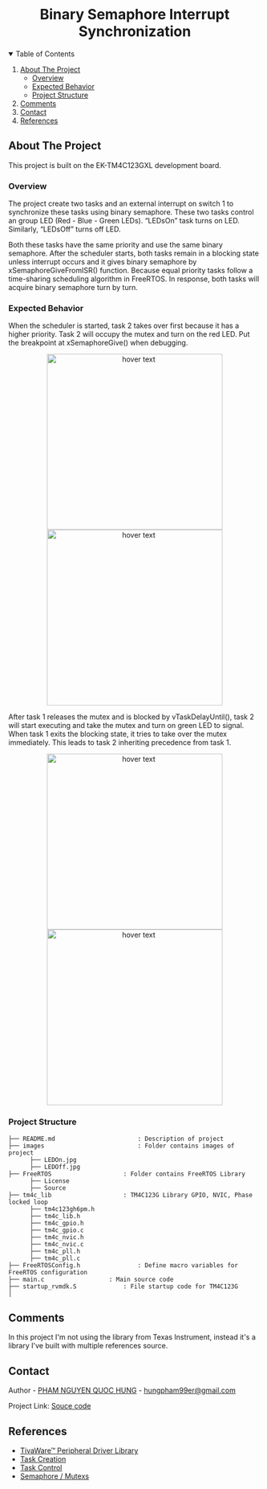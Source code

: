 <!-- PROJECT LOGO -->
<br />
<p align="center">
  <h1 align="center">Binary Semaphore Interrupt Synchronization</h1>
  
  

<!-- TABLE OF CONTENTS -->
<details open="open">
  <summary>Table of Contents</summary>
  <ol>
    <li>
      <a href="#about-the-project">About The Project</a>
      <ul>
        <li><a href="#overview">Overview</a></li>
		<li><a href="#expected-behavior">Expected Behavior</a></li>
		<li><a href="#project-structure">Project Structure</a></li>
      </ul>
    </li>
	<li><a href="#comments">Comments</a></li>
    <li><a href="#contact">Contact</a></li>
    <li><a href="#references">References</a></li>
  </ol>
</details>



<!-- ABOUT THE PROJECT -->
## About The Project

This project is built on the EK-TM4C123GXL development board.

### Overview

The project create two tasks and an external interrupt on switch 1 to synchronize these tasks using binary semaphore. These two tasks control an group LED (Red - Blue - Green LEDs). “LEDsOn” task turns on LED. Similarly, “LEDsOff” turns off LED.<br>

Both these tasks have the same priority and use the same binary semaphore. After the scheduler starts, both tasks remain in a blocking state unless interrupt occurs and it gives binary semaphore by xSemaphoreGiveFromISR() function. Because equal priority tasks follow a time-sharing scheduling algorithm in FreeRTOS. In response, both tasks will acquire binary semaphore turn by turn.<br>

### Expected Behavior
<p>
When the scheduler is started, task 2 takes over first because it has a higher priority. Task 2 will occupy the mutex and turn on the red LED. Put the breakpoint at xSemaphoreGive() when debugging. 
<p align="center">
  <img src="images/RedLED.png" width="350" title="hover text">
  <img src="images/BreakpointTaskDown.png" width="350" title="hover text">
</p>
After task 1 releases the mutex and is blocked by vTaskDelayUntil(), task 2 will start executing and take the mutex and turn on green LED to signal. When task 1 exits the blocking state, it tries to take over the mutex immediately. This leads to task 2 inheriting precedence from task 1.
<p align="center">
  <img src="images/GreenLED.png" width="350" title="hover text">
  <img src="images/BreakpointTaskUp.png" width="350" title="hover text">
</p>

### Project Structure

```
├── README.md              			: Description of project
├── images              			: Folder contains images of project
      ├── LEDOn.jpg
      ├── LEDOff.jpg
├── FreeRTOS					: Folder contains FreeRTOS Library
      ├── License
      ├── Source
├── tm4c_lib					: TM4C123G Library GPIO, NVIC, Phase locked loop
      ├── tm4c123gh6pm.h
      ├── tm4c_lib.h
      ├── tm4c_gpio.h
      ├── tm4c_gpio.c
      ├── tm4c_nvic.h
      ├── tm4c_nvic.c
      ├── tm4c_pll.h
      ├── tm4c_pll.c
├── FreeRTOSConfig.h				: Define macro variables for FreeRTOS configuration
├── main.c					: Main source code
├── startup_rvmdk.S				: File startup code for TM4C123G
│   
```

<!-- GETTING STARTED -->
## Comments
In this project I'm not using the library from Texas Instrument, instead it's a library I've built with multiple references source.

<!-- CONTACT -->
## Contact

Author - [PHAM NGUYEN QUOC HUNG](https://hun9pham.github.io) - hungpham99er@gmail.com

Project Link: [Souce code](https://github.com/hun9pham/freertos-roadmap/tree/main/Project/Binary%20semaphore%20synchronous)



<!-- References -->
## References
* [TivaWare™ Peripheral Driver Library](www.ti.com/lit/ug/spmu298e/spmu298e.pdf)
* [Task Creation](https://www.freertos.org/a00019.html)
* [Task Control](https://www.freertos.org/a00112.html)
* [Semaphore / Mutexs](https://www.freertos.org/a00113.html)
